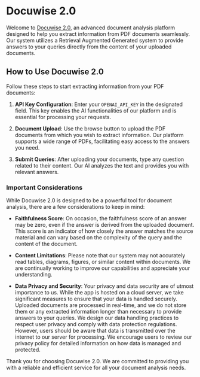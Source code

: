 # Docuwise 2.0

Welcome to [Docuwise 2.0](https://docuwise.streamlit.app/), an advanced document analysis platform designed to help you extract information from PDF documents seamlessly. Our system utilizes a Retrieval Augmented Generated system to provide answers to your queries directly from the content of your uploaded documents.

## How to Use Docuwise 2.0

Follow these steps to start extracting information from your PDF documents:

1. **API Key Configuration**: Enter your `OPENAI_API_KEY` in the designated field. This key enables the AI functionalities of our platform and is essential for processing your requests.

2. **Document Upload**: Use the browse button to upload the PDF documents from which you wish to extract information. Our platform supports a wide range of PDFs, facilitating easy access to the answers you need.

3. **Submit Queries**: After uploading your documents, type any question related to their content. Our AI analyzes the text and provides you with relevant answers.

### Important Considerations

While Docuwise 2.0 is designed to be a powerful tool for document analysis, there are a few considerations to keep in mind:

- **Faithfulness Score**: On occasion, the faithfulness score of an answer may be zero, even if the answer is derived from the uploaded document. This score is an indicator of how closely the answer matches the source material and can vary based on the complexity of the query and the content of the document.

- **Content Limitations**: Please note that our system may not accurately read tables, diagrams, figures, or similar content within documents. We are continually working to improve our capabilities and appreciate your understanding.

- **Data Privacy and Security**: Your privacy and data security are of utmost importance to us. While the app is hosted on a cloud server, we take significant measures to ensure that your data is handled securely. Uploaded documents are processed in real-time, and we do not store them or any extracted information longer than necessary to provide answers to your queries. We design our data handling practices to respect user privacy and comply with data protection regulations. However, users should be aware that data is transmitted over the internet to our server for processing. We encourage users to review our privacy policy for detailed information on how data is managed and protected.

Thank you for choosing Docuwise 2.0. We are committed to providing you with a reliable and efficient service for all your document analysis needs.





